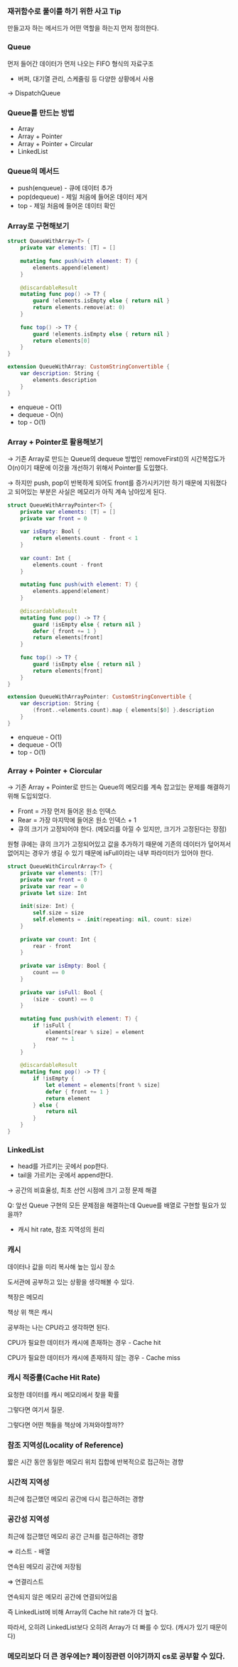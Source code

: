 ### 재귀함수로 풀이를 하기 위한 사고 Tip

만들고자 하는 메서드가 어떤 역할을 하는지 먼저 정의한다.

### Queue

먼저 들어간 데이터가 먼저 나오는 FIFO 형식의 자료구조

- 버퍼, 대기열 관리, 스케줄링 등 다양한 상황에서 사용

→ DispatchQueue

### Queue를 만드는 방법

- Array
- Array + Pointer
- Array + Pointer + Circular
- LinkedList

### Queue의 메서드

- push(enqueue) - 큐에 데이터 추가
- pop(dequeue) - 제일 처음에 들어온 데이터 제거
- top - 제일 처음에 들어온 데이터 확인

### Array로 구현해보기

```swift
struct QueueWithArray<T> {
    private var elements: [T] = []
    
    mutating func push(with element: T) {
        elements.append(element)
    }
    
    @discardableResult
    mutating func pop() -> T? {
        guard !elements.isEmpty else { return nil }
        return elements.remove(at: 0)
    }
    
    func top() -> T? {
        guard !elements.isEmpty else { return nil }
        return elements[0]
    }
}

extension QueueWithArray: CustomStringConvertible {
    var description: String {
        elements.description
    }
}
```

- enqueue - O(1)
- dequeue - O(n)
- top - O(1)

### Array + Pointer로 활용해보기

→ 기존 Array로 만드는 Queue의 dequeue 방법인 removeFirst()의 시간복잡도가 O(n)이기 때문에 이것을 개선하기 위해서 Pointer를 도입했다.

→ 하지만 push, pop이 반복하게 되어도 front를 증가시키기만 하기 때문에 지워졌다고 되어있는 부분은 사실은 메모리가 아직 계속 남아있게 된다.

```swift
struct QueueWithArrayPointer<T> {
    private var elements: [T] = []
    private var front = 0
    
    var isEmpty: Bool {
        return elements.count - front < 1
    }
    
    var count: Int {
        elements.count - front
    }
    
    mutating func push(with element: T) {
        elements.append(element)
    }
    
    @discardableResult
    mutating func pop() -> T? {
        guard !isEmpty else { return nil }
        defer { front += 1 }
        return elements[front]
    }
    
    func top() -> T? {
        guard !isEmpty else { return nil }
        return elements[front]
    }
}

extension QueueWithArrayPointer: CustomStringConvertible {
    var description: String {
        (front..<elements.count).map { elements[$0] }.description
    }
}
```

- enqueue - O(1)
- dequeue - O(1)
- top - O(1)

### Array + Pointer + Ciorcular

→ 기존 Array + Pointer로 만드는 Queue의 메모리를 계속 잡고있는 문제를 해결하기 위해 도입되었다.

- Front = 가장 먼저 들어온 원소 인덱스
- Rear = 가장 마지막에 들어온 원소 인덱스 + 1
- 큐의 크기가 고정되어야 한다. (메모리를 아낄 수 있지만, 크기가 고정된다는 장점)

원형 큐에는 큐의 크기가 고정되어있고 값을 추가하기 때문에 기존의 데이터가 덮어져서 없어지는 경우가 생길 수 있기 때문에 isFull이라는 내부 파라미터가 있어야 한다.

```swift
struct QueueWithCirculrArray<T> {
    private var elements: [T?]
    private var front = 0
    private var rear = 0
    private let size: Int
    
    init(size: Int) {
        self.size = size
        self.elements = .init(repeating: nil, count: size)
    }
    
    private var count: Int {
        rear - front
    }
    
    private var isEmpty: Bool {
        count == 0
    }
    
    private var isFull: Bool {
        (size - count) == 0
    }
    
    mutating func push(with element: T) {
        if !isFull {
            elements[rear % size] = element
            rear += 1
        }
    }
    
    @discardableResult
    mutating func pop() -> T? {
        if !isEmpty {
            let element = elements[front % size]
            defer { front += 1 }
            return element
        } else {
            return nil
        }
    }
}
```

### LinkedList

- head를 가르키는 곳에서 pop한다.
- tail을 가르키는 곳에서 append한다.

→ 공간의 비효율성, 최초 선언 시점에 크기 고정 문제 해결

Q: 앞선 Queue 구현의 모든 문제점을 해결하는데 Queue를 배열로 구현할 필요가 있을까?

- 캐시 hit rate, 참조 지역성의 원리

### 캐시

데이터나 값을 미리 복사해 높는 임시 장소

도서관에 공부하고 있는 상황을 생각해볼 수 있다.

책장은 메모리

책상 위 책은 캐시

공부하는 나는 CPU라고 생각하면 된다.

CPU가 필요한 데이터가 캐시에 존재하는 경우 - Cache hit

CPU가 필요한 데이터가 캐시에 존재하지 않는 경우 - Cache miss

### 캐시 적중률(Cache Hit Rate)

요청한 데이터를 캐시 메모리에서 찾을 확률

그렇다면 여기서 질문.

그렇다면 어떤 책들을 책상에 가져와야할까??

### 참조 지역성(Locality of Reference)

짧은 시간 동안 동일한 메모리 위치 집합에 반복적으로 접근하는 경향

### 시간적 지역성

최근에 접근했던 메모리 공간에 다시 접근하려는 경향

### 공간성 지역성

최근에 접근했던 메모리 공간 근처를 접근하려는 경향

⇒ 리스트 - 배열

연속된 메모리 공간에 저장됨

⇒ 연결리스트

연속되지 않은 메모리 공간에 연결되어있음

즉 LinkedList에 비해 Array의 Cache hit rate가 더 높다.

따라서, 오히려 LinkedList보다 오히려 Array가 더 빠를 수 있다. (캐시가 있기 때문이다)

### 메모리보다 더 큰 경우에는? 페이징관련 이야기까지 cs로 공부할 수 있다.
